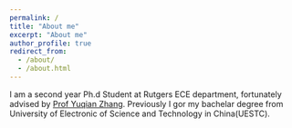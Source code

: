 ```yaml
---
permalink: /
title: "About me"
excerpt: "About me"
author_profile: true
redirect_from: 
  - /about/
  - /about.html
---
```


I am a second year Ph.d Student at Rutgers ECE department, fortunately advised by [Prof Yuqian Zhang](https://sites.google.com/view/yuqianzhang). Previously I gor my bachelar degree from University of Electronic of Science and Technology in China(UESTC).   


